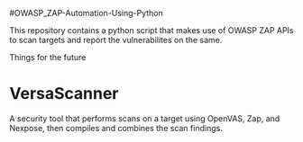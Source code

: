 #OWASP_ZAP-Automation-Using-Python

This repository contains a python script that makes use of OWASP ZAP APIs to scan targets and report the vulnerabilites on the same.

Things for the future

# VersaScanner

A security tool that performs scans on a target using OpenVAS, Zap, and Nexpose, then compiles and combines the scan findings.
